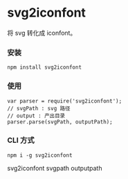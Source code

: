 # svg2iconfont
将 svg 转化成 iconfont。

### 安装
```
npm install svg2iconfont
```

### 使用
```
var parser = require('svg2iconfont');
// svgPath : svg 路径
// output : 产出目录
parser.parse(svgPath, outputPath);
```


### CLI 方式
```
npm i -g svg2iconfont
```

svg2iconfont svgpath outputpath
